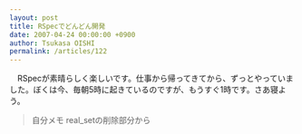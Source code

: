 ```yaml
---
layout: post
title: RSpecでどんどん開発
date: 2007-04-24 00:00:00 +0900
author: Tsukasa OISHI
permalink: /articles/122
---
```


　RSpecが素晴らしく楽しいです。仕事から帰ってきてから、ずっとやっていました。ぼくは今、毎朝5時に起きているのですが、もうすぐ1時です。さあ寝よう。

>自分メモ
real\_setの削除部分から

